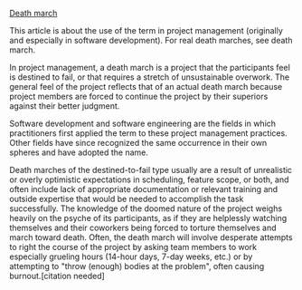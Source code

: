 [Death march](https://en.wikipedia.org/wiki/Anti-pattern)

This article is about the use of the term in project management (originally and especially in software development). For real death marches, see death march.

In project management, a death march is a project that the participants feel is destined to fail, or that requires a stretch of unsustainable overwork. The general feel of the project reflects that of an actual death march because project members are forced to continue the project by their superiors against their better judgment.

Software development and software engineering are the fields in which practitioners first applied the term to these project management practices. Other fields have since recognized the same occurrence in their own spheres and have adopted the name.

Death marches of the destined-to-fail type usually are a result of unrealistic or overly optimistic expectations in scheduling, feature scope, or both, and often include lack of appropriate documentation or relevant training and outside expertise that would be needed to accomplish the task successfully. The knowledge of the doomed nature of the project weighs heavily on the psyche of its participants, as if they are helplessly watching themselves and their coworkers being forced to torture themselves and march toward death. Often, the death march will involve desperate attempts to right the course of the project by asking team members to work especially grueling hours (14-hour days, 7-day weeks, etc.) or by attempting to "throw (enough) bodies at the problem", often causing burnout.[citation needed]


